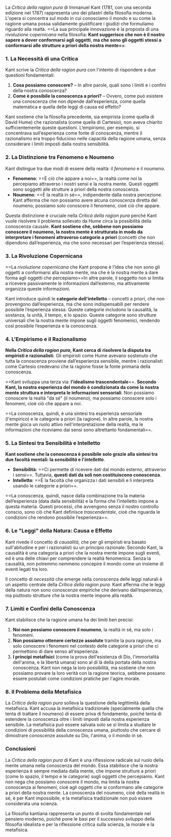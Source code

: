 La _Critica della ragion pura_ di Immanuel Kant (1781, con una seconda edizione nel 1787) rappresenta uno dei pilastri della filosofia moderna. L'opera si concentra sul modo in cui conosciamo il mondo e su come la ragione umana possa validamente giustificare i giudizi che formuliamo riguardo alla realtà. ==La sua principale innovazione è la proposta di una _rivoluzione copernicana_ nella filosofia:  **Kant suggerisce che non è il nostro sapere a dover conformarsi agli oggetti**, **ma che sono gli oggetti stessi a conformarsi alle strutture a priori della nostra mente==**.

### 1. La Necessità di una Critica

Kant scrive la _Critica della ragion pura_ con l'intento di rispondere a due questioni fondamentali:

1. **Cosa possiamo conoscere?** – In altre parole, quali sono i limiti e i confini della nostra conoscenza?
2. **Come è possibile la conoscenza a priori?** – Ovvero, come può esistere una conoscenza che non dipende dall’esperienza, come quella matematica e quella delle leggi di causa ed effetto?

Kant sostiene che la filosofia precedente, sia empirista (come quella di David Hume) che razionalista (come quella di Cartesio), non aveva chiarito sufficientemente queste questioni. L’empirismo, per esempio, si concentrava sull’esperienza come fonte di conoscenza, mentre il razionalismo era troppo fiducioso nelle capacità della ragione umana, senza considerare i limiti imposti dalla nostra sensibilità.

### 2. La Distinzione tra Fenomeno e Noumeno

Kant distingue tra due modi di essere della realtà: il _fenomeno_ e il _noumeno_.

- **Fenomeno**: ==È ciò che appare a noi==, la realtà come noi la percepiamo attraverso i nostri sensi e la nostra mente. Questi oggetti sono soggetti alle strutture a priori della nostra conoscenza.
- **Noumeno**: ==È la realtà in sé==, indipendente dalla nostra percezione. Kant afferma che non possiamo avere alcuna conoscenza diretta del noumeno; possiamo solo conoscere il fenomeno, cioè ciò che appare.

Questa distinzione è cruciale nella _Critica della ragion pura_ perché Kant vuole risolvere il problema sollevato da Hume circa la possibilità della conoscenza causale. **Kant sostiene che, sebbene non possiamo conoscere il noumeno, la nostra mente è strutturata in modo da interpretare i fenomeni attraverso categorie a priori** (concetti che non dipendono dall’esperienza, ma che sono necessari per l’esperienza stessa).

### 3. La Rivoluzione Copernicana

==La _rivoluzione copernicana_ che Kant propone è l’idea che non sono gli oggetti a conformarsi alla nostra mente, ma che è la nostra mente a dare forma agli oggetti che percepiamo==In altre parole, il soggetto non si limita a ricevere passivamente le informazioni dall’esterno, ma attivamente organizza queste informazioni.

Kant introduce quindi le **categorie dell'intelletto** – concetti a priori, che non provengono dall’esperienza, ma che sono indispensabili per rendere possibile l’esperienza stessa. Queste categorie includono la causalità, la sostanza, la unità, il tempo, e lo spazio. Queste categorie sono strutture universali che la nostra mente impone sugli oggetti fenomenici, rendendo così possibile l’esperienza e la conoscenza.

### 4. L’Empirismo e il Razionalismo

**Nella _Critica della ragion pura_, Kant cerca di risolvere la disputa tra empiristi e razionalisti**. Gli empiristi come Hume avevano sostenuto che tutta la conoscenza proviene dall’esperienza sensibile, mentre i razionalisti come Cartesio credevano che la ragione fosse la fonte primaria della conoscenza.

==Kant sviluppa una terza via: **l'idealismo trascendentale**==. **Secondo Kant, la nostra esperienza del mondo è condizionata da come la nostra mente struttura e interpreta le informazioni sensoriali**. Non possiamo conoscere la realtà "da sé" (il noumeno), ma possiamo conoscere solo i fenomeni, cioè ciò che appare a noi.

==La conoscenza, quindi, è una sintesi tra esperienza sensoriale (l'empirico) e le categorie a priori (la ragione). In altre parole, la nostra mente gioca un ruolo attivo nell'interpretazione della realtà, ma le informazioni che riceviamo dai sensi sono altrettanto fondamentali==.

### 5. La Sintesi tra Sensibilità e Intelletto

**Kant sostiene che la conoscenza è possibile solo grazie alla sintesi tra due facoltà mentali: la _sensibilità_ e l’_intelletto_**.

- **Sensibilità**: ==Ci permette di ricevere dati dal mondo esterno, attraverso i sensi==. Tuttavia, **questi dati da soli non costituiscono conoscenza**.
- **Intelletto**: ==È la facoltà che organizza i dati sensibili e li interpreta usando le categorie a priori==.

==La conoscenza, quindi, nasce dalla combinazione tra la materia dell’esperienza (data dalla sensibilità) e la forma che l’intelletto impone a questa materia. Questi processi, che avvengono senza il nostro controllo conscio, sono ciò che Kant definisce _trascendentale_, cioè che riguarda le condizioni che rendono possibile l’esperienza==.

### 6. Le "Leggi" della Natura: Causa e Effetto

Kant rivede il concetto di _causalità_, che per gli empiristi era basato sull'abitudine e per i razionalisti su un principio razionale. Secondo Kant, la causalità è una categoria a priori che la nostra mente impone sugli eventi, ed è una delle chiavi per comprendere la realtà fenomenica. Senza la causalità, non potremmo nemmeno concepire il mondo come un insieme di eventi legati tra loro.

Il concetto di _necessità_ che emerge nella conoscenza delle leggi naturali è un aspetto centrale della _Critica della ragion pura_. Kant afferma che le leggi della natura non sono conoscenze empiriche che derivano dall’esperienza, ma piuttosto strutture che la nostra mente impone alla realtà.

### 7. Limiti e Confini della Conoscenza

Kant stabilisce che la ragione umana ha dei limiti ben precisi:

1. **Noi non possiamo conoscere il noumeno**, la realtà in sé, ma solo i fenomeni.
2. **Non possiamo ottenere certezze assolute** tramite la pura ragione, ma solo conoscere i fenomeni nel contesto delle categorie a priori che ci permettono di dare senso all'esperienza.
3. **I principi metafisici** (come la prova dell'esistenza di Dio, l'immortalità dell'anima, e la libertà umana) sono al di là della portata della nostra conoscenza. Kant non nega la loro possibilità, ma sostiene che non possiamo provare la loro verità con la ragione teorica, sebbene possano essere postulati come condizioni pratiche per l'agire morale.

### 8. Il Problema della Metafisica

La _Critica della ragion pura_ solleva la questione della legittimità della metafisica. Kant accusa la metafisica tradizionale (specialmente quella che tenta di trattare il noumeno) di essere priva di fondamento, poiché tenta di estendere la conoscenza oltre i limiti imposti dalla nostra esperienza sensibile. La metafisica può essere salvata solo se si limita a studiare le condizioni di possibilità della conoscenza umana, piuttosto che cercare di dimostrare conoscenze assolute su Dio, l'anima, o il mondo in sé.

### Conclusioni

La _Critica della ragion pura_ di Kant è una riflessione radicale sul ruolo della mente umana nella conoscenza del mondo. Essa stabilisce che la nostra esperienza è sempre mediata dalla mente, che impone strutture a priori (come lo spazio, il tempo e le categorie) sugli oggetti che percepiamo. Kant non nega che possiamo conoscere il mondo, ma limita la nostra conoscenza ai fenomeni, cioè agli oggetti che si conformano alle categorie a priori della nostra mente. La conoscenza del noumeno, cioè della realtà in sé, è per Kant impossibile, e la metafisica tradizionale non può essere considerata una scienza.

La filosofia kantiana rappresenta un punto di svolta fondamentale nel pensiero moderno, poiché pone le basi per il successivo sviluppo della filosofia idealista e per la riflessione critica sulla scienza, la morale e la metafisica.